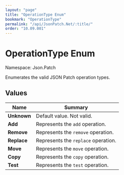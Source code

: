 ```yaml
---
layout: "page"
title: "OperationType Enum"
bookmark: "OperationType"
permalink: "/api/JsonPatch.Net/:title/"
order: "10.09.001"
---
```

# OperationType Enum

Namespace: Json.Patch

Enumerates the valid JSON Patch operation types.

## Values

| Name | Summary |
|---|---|
| **Unknown** | Default value.  Not valid. |
| **Add** | Represents the `add` operation. |
| **Remove** | Represents the `remove` operation. |
| **Replace** | Represents the `replace` operation. |
| **Move** | Represents the `move` operation. |
| **Copy** | Represents the `copy` operation. |
| **Test** | Represents the `test` operation. |

